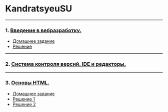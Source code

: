 # KandratsyeuSU
---

### 1. [Введение в вебразработку.](https://docs.google.com/presentation/d/1wUQpBTnJede8VzNmu4jenm_jfS6ZLNx8iNS4sUVgXJE/edit)

 * [Домашнее задание](https://github.com/AdukarIT/_Tasks_/blob/master/task1.pdf)
 * [Решение](https://jsfiddle.net/Kandratsyeu/Ldbeh52j/29/ 'jsfiddle.net')

---

### 2. [Система контроля версий. IDE и редакторы.](https://docs.google.com/presentation/d/1M50_SoNbUufRwT_sYNnCDfVGrf48aAsivAaSQh1pKdk)

---

### 3. [Основы HTML.](https://docs.google.com/presentation/d/1WgUWIp_JkCTRVB6V4jDXOt1cN694DYananXn-s5GSOg)

* [Домашнее задание](https://github.com/AdukarIT/_Tasks_/blob/master/HTML-bases.md)
* [Решение 1](https://github.com/AdukarIT/KandratsyeuSU/tree/master/HTML-bases/PhoneRepairService)
* [Решение 2]()
